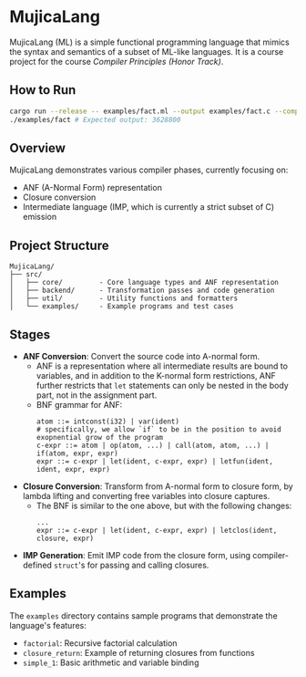 # MujicaLang

MujicaLang (ML) is a simple functional programming language that mimics the syntax
and semantics of a subset of ML-like languages. It is a course project for
the course _Compiler Principles (Honor Track)_.

## How to Run

```bash
cargo run --release -- examples/fact.ml --output examples/fact.c --compile --exec examples/fact
./examples/fact # Expected output: 3628800
```

## Overview

MujicaLang demonstrates various compiler phases, currently focusing on:

- ANF (A-Normal Form) representation
- Closure conversion
- Intermediate language (IMP, which is currently a strict subset of C) emission

## Project Structure

```
MujicaLang/
├── src/
│   ├── core/         - Core language types and ANF representation
│   ├── backend/      - Transformation passes and code generation
│   ├── util/         - Utility functions and formatters
│   └── examples/     - Example programs and test cases
```

## Stages

- **ANF Conversion**: Convert the source code into A-normal form.
  - ANF is a representation where all intermediate results are bound to variables, and in addition to the K-normal form restrictions,
    ANF further restricts that `let` statements can only be nested in the body part, not in the assignment part.
  - BNF grammar for ANF:
    ```
    atom ::= intconst(i32) | var(ident)
    # specifically, we allow `if` to be in the position to avoid exopnential grow of the program
    c-expr ::= atom | op(atom, ...) | call(atom, atom, ...) | if(atom, expr, expr) 
    expr ::= c-expr | let(ident, c-expr, expr) | letfun(ident, ident, expr, expr)
    ```
- **Closure Conversion**: Transform from A-normal form to closure form, by lambda lifting and
  converting free variables into closure captures.
  - The BNF is similar to the one above, but with the following changes:
    ```
    ...
    expr ::= c-expr | let(ident, c-expr, expr) | letclos(ident, closure, expr)
    ```
- **IMP Generation**: Emit IMP code from the closure form, using compiler-defined `struct`'s
  for passing and calling closures.

## Examples

The `examples` directory contains sample programs that demonstrate the language's features:

- `factorial`: Recursive factorial calculation
- `closure_return`: Example of returning closures from functions
- `simple_1`: Basic arithmetic and variable binding
